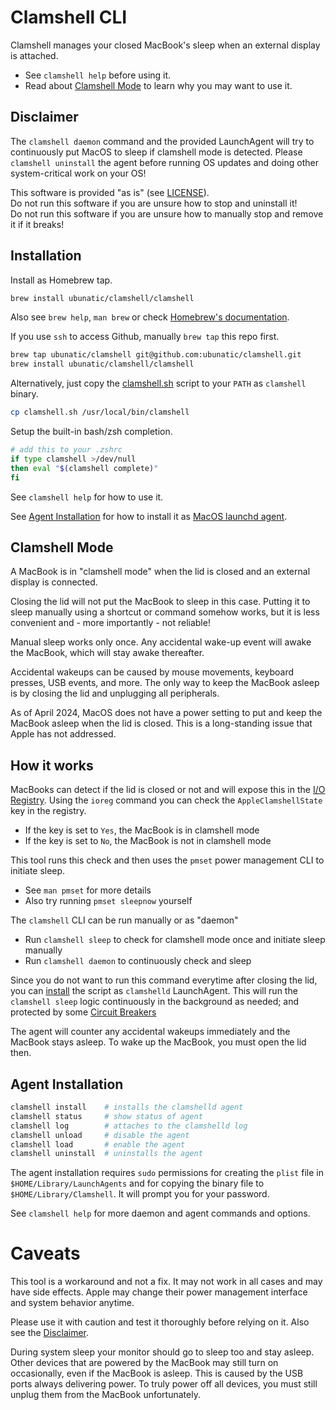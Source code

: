 Clamshell CLI
=============
Clamshell manages your closed MacBook's sleep when an external display is attached.

- See `clamshell help` before using it.
- Read about [Clamshell Mode](#clamshell-mode) to learn why you may want to use it.

Disclaimer
----------
The `clamshell daemon` command and the provided LaunchAgent will try to continuously put MacOS to sleep if clamshell mode is detected. Please `clamshell uninstall` the agent before running OS updates and doing other system-critical work on your OS!

This software is provided "as is" (see [LICENSE](LICENSE)). \
Do not run this software if you are unsure how to stop and uninstall it! \
Do not run this software if you are unsure how to manually stop and remove it if it breaks!

Installation
------------
Install as Homebrew tap.
```sh
brew install ubunatic/clamshell/clamshell
```
Also see `brew help`, `man brew` or check [Homebrew's documentation](https://docs.brew.sh).

If you use `ssh` to access Github, manually `brew tap` this repo first.
```sh
brew tap ubunatic/clamshell git@github.com:ubunatic/clamshell.git
brew install ubunatic/clamshell/clamshell
```

Alternatively, just copy the [clamshell.sh](clamshell.sh) script to your `PATH` as `clamshell` binary.
```sh
cp clamshell.sh /usr/local/bin/clamshell
```

Setup the built-in bash/zsh completion.
```sh
# add this to your .zshrc
if type clamshell >/dev/null
then eval "$(clamshell complete)"
fi
```

See `clamshell help` for how to use it.

See [Agent Installation](#agent-installation) for how to install it as [MacOS launchd agent](https://developer.apple.com/library/archive/documentation/MacOSX/Conceptual/BPSystemStartup/Chapters/CreatingLaunchdJobs.html).

Clamshell Mode
--------------
A MacBook is in "clamshell mode" when the lid is closed and an external display is connected.

Closing the lid will not put the MacBook to sleep in this case. Putting it to sleep manually
using a shortcut or command somehow works, but it is less convenient and - more importantly -
not reliable!

Manual sleep works only once. Any accidental wake-up event will awake the MacBook, which will
stay awake thereafter.

Accidental wakeups can be caused by mouse movements, keyboard presses, USB events, and more.
The only way to keep the MacBook asleep is by closing the lid and unplugging all peripherals.

As of April 2024, MacOS does not have a power setting to put and keep the MacBook asleep when
the lid is closed. This is a long-standing issue that Apple has not addressed.

How it works
------------
MacBooks can detect if the lid is closed or not and will expose this in the [I/O Registry](https://developer.apple.com/library/archive/documentation/DeviceDrivers/Conceptual/IOKitFundamentals/TheRegistry/TheRegistry.html).
Using the `ioreg` command you can check the `AppleClamshellState` key in the registry.

- If the key is set to `Yes`, the MacBook is in clamshell mode
- If the key is set to `No`, the MacBook is not in clamshell mode

This tool runs this check and then uses the `pmset` power management CLI to initiate sleep.

- See `man pmset` for more details
- Also try running `pmset sleepnow` yourself

The `clamshell` CLI can be run manually or as "daemon"

- Run `clamshell sleep` to check for clamshell mode once and initiate sleep manually
- Run `clamshell daemon` to continuously check and sleep

Since you do not want to run this command everytime after closing the lid, you can [install](#agent-installation)
the script as `clamshelld` LaunchAgent. This will run the `clamshell sleep` logic continuously in the background as needed; and protected by some [Circuit Breakers](docs/development.md#circuit-breakers)

The agent will counter any accidental wakeups immediately and the MacBook stays asleep.
To wake up the MacBook, you must open the lid then.

Agent Installation
------------------
```sh
clamshell install    # installs the clamshelld agent
clamshell status     # show status of agent
clamshell log        # attaches to the clamshelld log
clamshell unload     # disable the agent
clamshell load       # enable the agent
clamshell uninstall  # uninstalls the agent
```

The agent installation requires `sudo` permissions for creating the `plist` file in `$HOME/Library/LaunchAgents` and for copying the binary file to `$HOME/Library/Clamshell`. It will prompt you for your password.

See `clamshell help` for more daemon and agent commands and options.

Caveats
=======
This tool is a workaround and not a fix. It may not work in all cases and may have side effects. Apple may change their power management interface and system behavior anytime.

Please use it with caution and test it thoroughly before relying on it. Also see the [Disclaimer](#disclaimer).

During system sleep your monitor should go to sleep too and stay asleep.
Other devices that are powered by the MacBook may still turn on occasionally,
even if the MacBook is asleep. This is caused by the USB ports always delivering power.
To truly power off all devices, you must still unplug them from the MacBook unfortunately.
